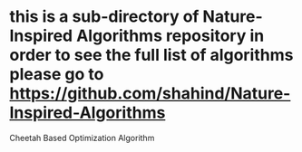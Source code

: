# this is a sub-directory of Nature-Inspired Algorithms repository in order to see the full list of algorithms please go to https://github.com/shahind/Nature-Inspired-Algorithms


Cheetah Based Optimization Algorithm

